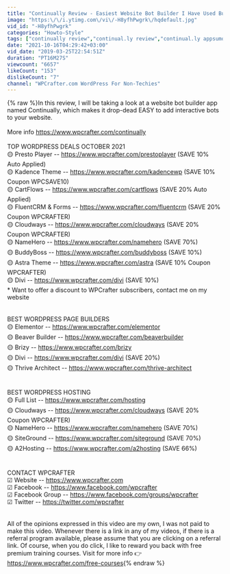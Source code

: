 ```yaml
---
title: "Continually Review - Easiest Website Bot Builder I Have Used But With Some Gotchas"
image: "https:\/\/i.ytimg.com\/vi\/-H8yfhPwgrk\/hqdefault.jpg"
vid_id: "-H8yfhPwgrk"
categories: "Howto-Style"
tags: ["continually review","continual.ly review","continual.ly appsumo review"]
date: "2021-10-16T04:29:42+03:00"
vid_date: "2019-03-25T22:54:51Z"
duration: "PT16M27S"
viewcount: "6657"
likeCount: "153"
dislikeCount: "7"
channel: "WPCrafter.com WordPress For Non-Techies"
---
```

{% raw %}In this review, I will be taking a look at a website bot builder app named Continually, which makes it drop-dead EASY to add interactive bots to your website. <br /><br />More info <a rel="nofollow" target="blank" href="https://www.wpcrafter.com/continually">https://www.wpcrafter.com/continually</a><br /><br />TOP WORDPRESS DEALS OCTOBER 2021<br />🟡 Presto Player -- <a rel="nofollow" target="blank" href="https://www.wpcrafter.com/prestoplayer">https://www.wpcrafter.com/prestoplayer</a> (SAVE 10% Auto Applied)<br />🟡 Kadence Theme -- <a rel="nofollow" target="blank" href="https://www.wpcrafter.com/kadencewp">https://www.wpcrafter.com/kadencewp</a> (SAVE 10% Coupon WPCSAVE10)<br />🟡 CartFlows -- <a rel="nofollow" target="blank" href="https://www.wpcrafter.com/cartflows">https://www.wpcrafter.com/cartflows</a> (SAVE 20% Auto Applied)<br />🟡 FluentCRM &amp; Forms -- <a rel="nofollow" target="blank" href="https://www.wpcrafter.com/fluentcrm">https://www.wpcrafter.com/fluentcrm</a> (SAVE 20% Coupon WPCRAFTER)<br />🟡 Cloudways -- <a rel="nofollow" target="blank" href="https://www.wpcrafter.com/cloudways">https://www.wpcrafter.com/cloudways</a> (SAVE 20% Coupon WPCRAFTER)<br />🟡 NameHero -- <a rel="nofollow" target="blank" href="https://www.wpcrafter.com/namehero">https://www.wpcrafter.com/namehero</a> (SAVE 70%)<br />🟡 BuddyBoss --  <a rel="nofollow" target="blank" href="https://www.wpcrafter.com/buddyboss">https://www.wpcrafter.com/buddyboss</a> (SAVE 10%)<br />🟡 Astra Theme --  <a rel="nofollow" target="blank" href="https://www.wpcrafter.com/astra">https://www.wpcrafter.com/astra</a> (SAVE 10% Coupon WPCRAFTER)<br />🟡 Divi  --  <a rel="nofollow" target="blank" href="https://www.wpcrafter.com/divi">https://www.wpcrafter.com/divi</a> (SAVE 10%)<br />* Want to offer a discount to WPCrafter subscribers, contact me on my website<br /><br /><br />BEST WORDPRESS PAGE BUILDERS<br />🟡 Elementor -- <a rel="nofollow" target="blank" href="https://www.wpcrafter.com/elementor">https://www.wpcrafter.com/elementor</a><br />🟡 Beaver Builder --  <a rel="nofollow" target="blank" href="https://www.wpcrafter.com/beaverbuilder">https://www.wpcrafter.com/beaverbuilder</a><br />🟡 Brizy -- <a rel="nofollow" target="blank" href="https://www.wpcrafter.com/brizy">https://www.wpcrafter.com/brizy</a><br />🟡 Divi --  <a rel="nofollow" target="blank" href="https://www.wpcrafter.com/divi">https://www.wpcrafter.com/divi</a> (SAVE 20%)<br />🟡 Thrive Architect -- <a rel="nofollow" target="blank" href="https://www.wpcrafter.com/thrive-architect">https://www.wpcrafter.com/thrive-architect</a><br /><br /><br />BEST WORDPRESS HOSTING<br />🟡 Full List --  <a rel="nofollow" target="blank" href="https://www.wpcrafter.com/hosting">https://www.wpcrafter.com/hosting</a><br />🟡 Cloudways -- <a rel="nofollow" target="blank" href="https://www.wpcrafter.com/cloudways">https://www.wpcrafter.com/cloudways</a> (SAVE 20% Coupon WPCRAFTER)<br />🟡 NameHero -- <a rel="nofollow" target="blank" href="https://www.wpcrafter.com/namehero">https://www.wpcrafter.com/namehero</a>  (SAVE 70%)<br />🟡 SiteGround -- <a rel="nofollow" target="blank" href="https://www.wpcrafter.com/siteground">https://www.wpcrafter.com/siteground</a> (SAVE 70%)<br />🟡 A2Hosting -- <a rel="nofollow" target="blank" href="https://www.wpcrafter.com/a2hosting">https://www.wpcrafter.com/a2hosting</a>  (SAVE 66%)<br /><br /><br />CONTACT WPCRAFTER<br />☑ Website -- <a rel="nofollow" target="blank" href="https://www.wpcrafter.com">https://www.wpcrafter.com</a><br />☑ Facebook -- <a rel="nofollow" target="blank" href="https://www.facebook.com/wpcrafter">https://www.facebook.com/wpcrafter</a><br />☑ Facebook Group -- <a rel="nofollow" target="blank" href="https://www.facebook.com/groups/wpcrafter">https://www.facebook.com/groups/wpcrafter</a><br />☑ Twitter -- <a rel="nofollow" target="blank" href="https://twitter.com/wpcrafter">https://twitter.com/wpcrafter</a><br /><br /><br />All of the opinions expressed in this video are my own, I was not paid to make this video. Whenever there is a link in any of my videos, if there is a referral program available, please assume that you are clicking on a referral link. Of course, when you do click, I like to reward you back with free premium training courses. Visit for more info 👉<a rel="nofollow" target="blank" href="https://www.wpcrafter.com/free-courses">https://www.wpcrafter.com/free-courses</a>{% endraw %}
